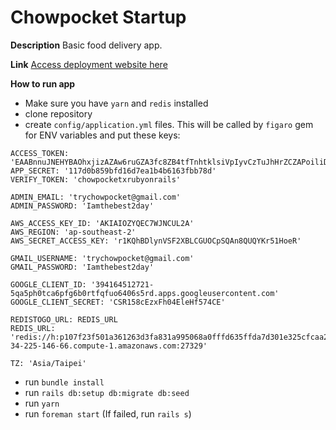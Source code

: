 # Chowpocket Startup

**Description**
Basic food delivery app.

**Link**
[Access deployment website here](https://www.chowpocket.com/)

**How to run app**

- Make sure you have `yarn` and `redis` installed
- clone repository
- create `config/application.yml` files. This will be called by `figaro` gem for ENV variables and put these keys:
```
ACCESS_TOKEN: 'EAABnnuJNEHYBAOhxjizAZAw6ruGZA3fc8ZB4tfTnhtklsiVpIyvCzTuJhHrZCZAPoiliDQ3DbnZCmHYUBPr8zbIoYUT7lZBXShZCItLHPZCJ5DlksLZCPiAF3h6XpANhmwZCrLOTTDsTflQGZCBadGTRdXH8ZBYzcescVHdTH2Mb6S89goFyImSTGp20a'
APP_SECRET: '117d0b859bfd16d7ea1b4b6163fbb78d'
VERIFY_TOKEN: 'chowpocketxrubyonrails'

ADMIN_EMAIL: 'trychowpocket@gmail.com'
ADMIN_PASSWORD: 'Iamthebest2day'

AWS_ACCESS_KEY_ID: 'AKIAIOZYQEC7WJNCUL2A'
AWS_REGION: 'ap-southeast-2'
AWS_SECRET_ACCESS_KEY: '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'

GMAIL_USERNAME: 'trychowpocket@gmail.com'
GMAIL_PASSWORD: 'Iamthebest2day'

GOOGLE_CLIENT_ID: '394164512721-5qa5ph0tca6pfg6b0rtfqfuo6406s5rd.apps.googleusercontent.com'
GOOGLE_CLIENT_SECRET: 'CSR158cEzxFh04EleHf574CE'

REDISTOGO_URL: REDIS_URL
REDIS_URL: 'redis://h:p107f23f501a361263d3fa831a995068a0fffd635ffda7d301e325cfcaa2e1e8b@ec2-34-225-146-66.compute-1.amazonaws.com:27329'

TZ: 'Asia/Taipei'
```
- run `bundle install`
- run `rails db:setup db:migrate db:seed`
- run `yarn`
- run `foreman start` (If failed, run `rails s`)
